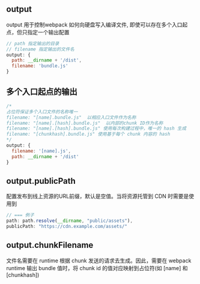 
## output
output 用于控制webpack  如何向硬盘写入编译文件, 即使可以存在多个入口起点，但只指定一个输出配置

```js
// path 指定输出的目录
// filename 指定输出的文件名
output: {
  path: __dirname + '/dist',
  filename: 'bundle.js'
}
```

## 多个入口起点的输出
```js
/*
占位符保证多个入口文件的名称唯一
filename: "[name].bundle.js"  以相应入口文件作为名称
filename: "[name].[hash].bundle.js"  以内部的chunk ID作为名称
filename: "[name].[hash].bundle.js" 使用每次构建过程中，唯一的 hash 生成
filename: "[chunkhash].bundle.js" 使用基于每个 chunk 内容的 hash
*/
output: {
  filename: '[name].js',
  path: __dirname + '/dist'
}
```

## output.publicPath
配置发布到线上资源的URL前缀，默认是空值。当将资源托管到 CDN 时需要是使用到

```js
// === 例子
path: path.resolve(__dirname, "public/assets"),
publicPath: "https://cdn.example.com/assets/"
```

## output.chunkFilename
文件名需要在 runtime 根据 chunk 发送的请求去生成。因此，需要在 webpack runtime 输出 bundle 值时，将 chunk id 的值对应映射到占位符(如 [name] 和 [chunkhash])